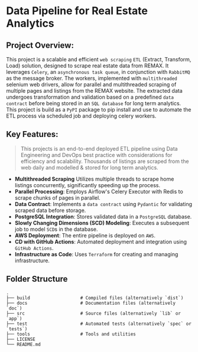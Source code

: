 # Data Pipeline for Real Estate Analytics


## Project Overview:

This project is a scalable and efficient `web scraping` `ETL` (Extract, Transform, Load) solution, designed to scrape real estate data from REMAX. It leverages `Celery`, an `asynchronous task queue`, in conjunction with `RabbitMQ` as the message broker. The workers, implemented with `multithreaded` selenium web drivers, allow for parallel and multithreaded scraping of multiple pages and listings from the REMAX website. The extracted data undergoes transformation and validation based on a predefined `data contract` before being stored in an `SQL database` for long term analytics. This project is build as a  `PyPI` package to pip install and use to automate the ETL process via scheduled job and deploying celery workers.



##  Key Features:

> This projects is an end-to-end deployed ETL pipeline using Data Engineering and DevOps best practice with considerations for efficiency and scalability. Thousands of listings are scraped from the web daily and modelled & stored for long term analytics.

* **Multithreaded Scraping** Utilizes multiple threads to scrape home listings concurrently, significantly speeding up the process.
* **Parallel Processing**: Employs Airflow's Celery Executor with Redis to scrape chunks of pages in parallel.
* **Data Contract**: Implements a `data contract` using `Pydantic` for validating scraped data before storage.
* **PostgreSQL Integration**: Stores validated data in a `PostgreSQL` database.
* **Slowly Changing Dimensions (SCD) Modeling**: Executes a subsequent job to model `SCD`s in the database.
* **AWS Deployment**: The entire pipeline is deployed on `AWS`.
* **CD with GitHub Actions**: Automated deployment and integration using `GitHub Actions`.
* **Infrastructure as Code**: Uses `Terraform` for creating and managing infrastructure.


## Folder Structure

    .
    ├── build                   # Compiled files (alternatively `dist`)
    ├── docs                    # Documentation files (alternatively `doc`)
    ├── src                     # Source files (alternatively `lib` or `app`)
    ├── test                    # Automated tests (alternatively `spec` or `tests`)
    ├── tools                   # Tools and utilities
    ├── LICENSE
    └── README.md



